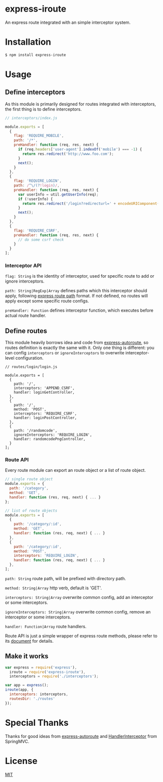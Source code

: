 # express-iroute

An express route integrated with an simple interceptor system.

# Installation

```bash
$ npm install express-iroute
```

# Usage

## Define interceptors

As this module is primarily designed for routes integrated with interceptors, the first thing is to define interceptors.

```js
// interceptors/index.js

module.exports = [
  {
    flag: 'REQUIRE_MOBILE',
    path: '/*',
    preHandler: function (req, res, next) {
      if (req.headers['user-agent'].indexOf('mobile') === -1) {
        return res.redirect('http://www.foo.com');
      }
      next();
    }
  },
  {
    flag: 'REQUIRE_LOGIN',
    path: /^\/(?!login)/,
    preHandler: function (req, res, next) {
      var userInfo = util.getUserInfo(req);
      if (!userInfo) {
        return res.redirect('/login?redirecturl=' + encodeURIComponent(req.url));
      }
      next();
    }
  },
  {
    flag: 'REQUIRE_CSRF',
    preHandler: function (req, res, next) {
      // do some csrf check
    }
  }
];
```

### Interceptor API

`flag: String` is the identity of interceptor, used for specific route to add or ignore interceptors.

`path: String|RegExp|Array` defines paths which this interceptor should apply, following [express route path](http://expressjs.com/en/guide/routing.html#route-paths) format. If not defined, no routes will apply except some specific route configs.

`preHandler: Function` defines interceptor function, which executes before actual route handler.

## Define routes

This module heavily borrows idea and code from [express-autoroute](https://github.com/stonecircle/express-autoroute), so routes definition is exactly the same with it. Only one thing is different: you can config `interceptors` or `ignoreInterceptors` to overwrite interceptor-level configuration.

```
// routes/login/login.js

module.exports = [
  {
    path: '/',
    interceptors: 'APPEND_CSRF',
    handler: loginGetController,
  },
  {
    path: '/',
    method: 'POST',
    interceptors: 'REQUIRE_CSRF',
    handler: loginPostController,
  },
  {
    path: '/randomcode',
    ignoreInterceptors: 'REQUIRE_LOGIN',
    handler: randomcodePngController,
  }
];
```

### Route API

Every route module can export an route object or a list of route object.

```js
// single route object
module.exports = {
  path: '/category',
  method: 'GET',
  handler: function (res, req, next) { ... }
};

// list of route objects
module.exports = [
  {
    path: '/category/:id',
    method: 'GET',
    handler: function (res, req, next) { ... }
  },
  {
    path: '/category/:id',
    method: 'POST',
    interceptors: 'REQUIRE_LOGIN',
    handler: function (res, req, next) { ... }
  },
];
```

`path: String` route path, will be prefixed with directory path.

`method: String|Array` http verb, default is 'GET'.

`interceptors: String|Array` overwrite common config, add an interceptor or some interceptors.

`ignoreInterceptors: String|Array` overwrite common config, remove an interceptor or some interceptors.

`handler: Function|Array` route handlers.

Route API is just a simple wrapper of express route methods, please refer to its [document](http://expressjs.com/en/guide/routing.html) for details.

## Make it works

```js
var express = require('express'),
  iroute = require('express-iroute'),
  interceptors = require('./interceptors');

var app = express();
iroute(app, {
  interceptors: interceptors,
  routesDir: './routes'
});
```

# Special Thanks

Thanks for good ideas from  [express-autoroute](https://github.com/stonecircle/express-autoroute) and [HandlerInterceptor](http://docs.spring.io/autorepo/docs/spring/3.2.4.RELEASE/javadoc-api/org/springframework/web/servlet/HandlerInterceptor.html) from SpringMVC.

# License

[MIT](https://github.com/pillarjs/csrf/blob/master/LICENSE)
